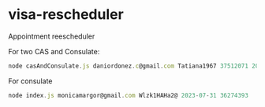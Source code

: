 # visa-rescheduler
Appointment reescheduler

For two CAS and Consulate:
```javascript
node casAndConsulate.js daniordonez.c@gmail.com Tatiana1967 37512071 2024-02-05 2024-01-30
```

For consulate
```javascript
node index.js monicamargor@gmail.com Wlzk1HAHa2@ 2023-07-31 36274393
```
